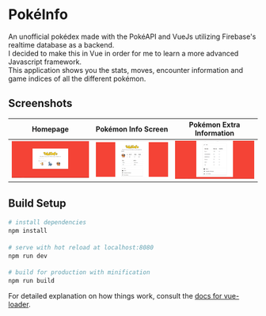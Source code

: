 # PokéInfo
An unofficial pokédex made with the PokéAPI and VueJs utilizing Firebase's realtime database as a backend.  
I decided to make this in Vue in order for me to learn a more advanced Javascript framework.  
This application shows you the stats, moves, encounter information and game indices of all the different pokémon.  

## Screenshots
Homepage                       |  Pokémon Info Screen              | Pokémon Extra Information
:-----------------------------:|:---------------------------------:|:-------------------------:
![PokéInfo homepage](images/home.png) | ![Pokémon information](images/pokemon_info_screen.png) | ![Pokémon extra information](images/pokemon_extra_information.png)

## Build Setup

``` bash
# install dependencies
npm install

# serve with hot reload at localhost:8080
npm run dev

# build for production with minification
npm run build
```

For detailed explanation on how things work, consult the [docs for vue-loader](http://vuejs.github.io/vue-loader).

